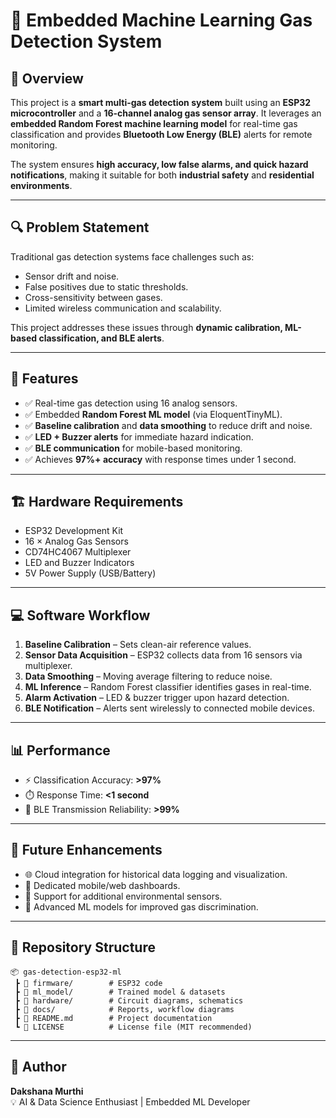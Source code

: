 # 🚨 Embedded Machine Learning Gas Detection System  

## 📌 Overview  
This project is a **smart multi-gas detection system** built using an **ESP32 microcontroller** and a **16-channel analog gas sensor array**. It leverages an **embedded Random Forest machine learning model** for real-time gas classification and provides **Bluetooth Low Energy (BLE)** alerts for remote monitoring.  

The system ensures **high accuracy, low false alarms, and quick hazard notifications**, making it suitable for both **industrial safety** and **residential environments**.  

---

## 🔍 Problem Statement  
Traditional gas detection systems face challenges such as:  
- Sensor drift and noise.  
- False positives due to static thresholds.  
- Cross-sensitivity between gases.  
- Limited wireless communication and scalability.  

This project addresses these issues through **dynamic calibration, ML-based classification, and BLE alerts**.  

---

## 🎯 Features  
- ✅ Real-time gas detection using 16 analog sensors.  
- ✅ Embedded **Random Forest ML model** (via EloquentTinyML).  
- ✅ **Baseline calibration** and **data smoothing** to reduce drift and noise.  
- ✅ **LED + Buzzer alerts** for immediate hazard indication.  
- ✅ **BLE communication** for mobile-based monitoring.  
- ✅ Achieves **97%+ accuracy** with response times under 1 second.  

---

## 🏗️ Hardware Requirements  
- ESP32 Development Kit  
- 16 × Analog Gas Sensors  
- CD74HC4067 Multiplexer  
- LED and Buzzer Indicators  
- 5V Power Supply (USB/Battery)  

---

## 💻 Software Workflow  
1. **Baseline Calibration** – Sets clean-air reference values.  
2. **Sensor Data Acquisition** – ESP32 collects data from 16 sensors via multiplexer.  
3. **Data Smoothing** – Moving average filtering to reduce noise.  
4. **ML Inference** – Random Forest classifier identifies gases in real-time.  
5. **Alarm Activation** – LED & buzzer trigger upon hazard detection.  
6. **BLE Notification** – Alerts sent wirelessly to connected mobile devices.  

---

## 📊 Performance  
- ⚡ Classification Accuracy: **>97%**  
- ⏱️ Response Time: **<1 second**  
- 📡 BLE Transmission Reliability: **>99%**  

---

## 🔮 Future Enhancements  
- 🌐 Cloud integration for historical data logging and visualization.  
- 📱 Dedicated mobile/web dashboards.  
- 🧪 Support for additional environmental sensors.  
- 🤖 Advanced ML models for improved gas discrimination.  

---

## 📂 Repository Structure  
```
📦 gas-detection-esp32-ml
 ┣ 📂 firmware/        # ESP32 code
 ┣ 📂 ml_model/        # Trained model & datasets
 ┣ 📂 hardware/        # Circuit diagrams, schematics
 ┣ 📂 docs/            # Reports, workflow diagrams
 ┣ 📜 README.md        # Project documentation
 ┗ 📜 LICENSE          # License file (MIT recommended)
```  

---

## 👤 Author  
**Dakshana Murthi**  
💡 AI & Data Science Enthusiast | Embedded ML Developer  
